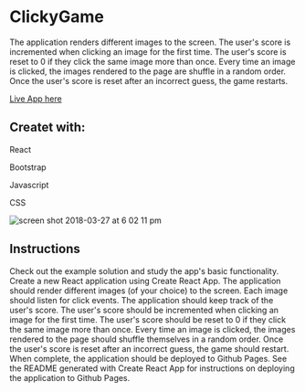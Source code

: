 # ClickyGame

The application renders different images to the screen. The user's score is incremented when clicking an image for the first time. The user's score is reset to 0 if they click the same image more than once. Every time an image is clicked, the images rendered to the page are shuffle in a random order. Once the user's score is reset after an incorrect guess, the game restarts.

[Live App here](https://mariela2p.github.io/ClickyGame/)

## Createt with:

React

Bootstrap

Javascript

CSS

![screen shot 2018-03-27 at 6 02 11 pm](https://user-images.githubusercontent.com/31390306/37997517-0d5c05fa-31e9-11e8-82bf-766e9a54cc00.png)



## Instructions

Check out the example solution and study the app's basic functionality.
Create a new React application using Create React App.
The application should render different images (of your choice) to the screen. Each image should listen for click events.
The application should keep track of the user's score. The user's score should be incremented when clicking an image for the first time. The user's score should be reset to 0 if they click the same image more than once.
Every time an image is clicked, the images rendered to the page should shuffle themselves in a random order.
Once the user's score is reset after an incorrect guess, the game should restart.
When complete, the application should be deployed to Github Pages. See the README generated with Create React App for instructions on deploying the application to Github Pages.
